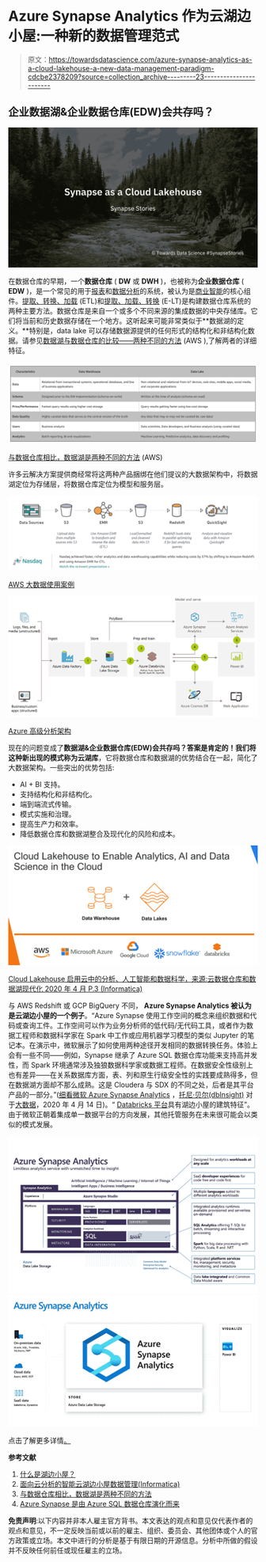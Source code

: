 # Azure Synapse Analytics 作为云湖边小屋:一种新的数据管理范式

> 原文：<https://towardsdatascience.com/azure-synapse-analytics-as-a-cloud-lakehouse-a-new-data-management-paradigm-cdcbe2378209?source=collection_archive---------23----------------------->

## **企业数据湖&企业数据仓库(EDW)会共存吗？**

![](img/975765d5e6d2ac4ab904c058c6d368e4.png)

在数据仓库的早期，一个**数据仓库** ( **DW** 或 **DWH** )，也被称为**企业数据仓库** ( **EDW** )，是一个常见的用于[报表](https://en.wikipedia.org/wiki/Business_reporting)和[数据分析](https://en.wikipedia.org/wiki/Data_analysis)的系统，被认为是[商业智能](https://en.wikipedia.org/wiki/Business_intelligence)的核心组件。[提取、转换、加载](https://en.wikipedia.org/wiki/Extract,_transform,_load) (ETL)和[提取、加载、转换](https://en.wikipedia.org/wiki/Extract,_load,_transform) (E-LT)是构建数据仓库系统的两种主要方法。数据仓库是来自一个或多个不同来源的集成数据的中央存储库。它们将当前和历史数据存储在一个地方。这听起来可能非常类似于**数据湖的定义。**特别是，data lake 可以存储数据源提供的任何形式的结构化和非结构化数据。请参见[数据湖与数据仓库的比较——两种不同的方法](https://aws.amazon.com/big-data/datalakes-and-analytics/what-is-a-data-lake/) (AWS ),了解两者的详细特征。

![](img/04ff8c57af83567a320a85d06b3d795b.png)

[与数据仓库相比，数据湖是两种不同的方法](https://aws.amazon.com/big-data/datalakes-and-analytics/what-is-a-data-lake/) (AWS)

许多云解决方案提供商经常将这两种产品捆绑在他们提议的大数据架构中，将数据湖定位为存储层，将数据仓库定位为模型和服务层。

![](img/8556ded0306039b01ae1ef088e990fa1.png)

[AWS 大数据使用案例](https://aws.amazon.com/big-data/use-cases/)

![](img/6c97671002721da9dd090b43c7b6d360.png)

[Azure 高级分析架构](https://docs.microsoft.com/en-us/azure/architecture/solution-ideas/articles/advanced-analytics-on-big-data)

现在的问题变成了**数据湖&企业数据仓库(EDW)会共存吗？**答案是肯定的！我们将这种新出现的模式称为**云湖库**，它将数据仓库和数据湖的优势结合在一起，简化了大数据架构。一些突出的优势包括:

*   AI + BI 支持。
*   支持结构化和非结构化。
*   端到端流式传输。
*   模式实施和治理。
*   提高生产力和效率。
*   降低数据仓库和数据湖整合及现代化的风险和成本。

![](img/a32ddbcfcac89ab5b9da650112e4fadc.png)

[Cloud Lakehouse 启用云中的分析、人工智能和数据科学，来源:云数据仓库和数据湖现代化 2020 年 4 月 P.3 (Informatica)](https://blogs.informatica.com/2020/04/27/building-your-cloud-lakehouse-do-you-have-a-solid-data-management-foundation/)

与 AWS Redshift 或 GCP BigQuery 不同， **Azure Synapse Analytics 被认为是云湖边小屋的一个例子**。“Azure Synapse 使用工作空间的概念来组织数据和代码或查询工件。工作空间可以作为业务分析师的低代码/无代码工具，或者作为数据工程师和数据科学家在 Spark 中工作或应用机器学习模型的类似 Jupyter 的笔记本。在演示中，微软展示了如何使用两种途径开发相同的数据转换任务。体验上会有一些不同——例如，Synapse 继承了 Azure SQL 数据仓库功能来支持高并发性，而 Spark 环境通常涉及独狼数据科学家或数据工程师。在数据安全性级别上也有差异——在关系数据库方面，表、列和原生行级安全性的实践要成熟得多，但在数据湖方面却不那么成熟。这是 Cloudera 与 SDX 的不同之处，后者是其平台产品的一部分。”([细看微软 Azure Synapse Analytics](https://www.zdnet.com/article/a-closer-look-at-microsoft-azure-synapse-analytics/) ，[托尼·贝尔(dbInsight)](https://www.zdnet.com/meet-the-team/us/tony-baer/) 对于[大数据](https://www.zdnet.com/blog/big-data/)，2020 年 4 月 14 日)。“ [Databricks 平台](https://databricks.com/product/unified-data-analytics-platform)具有湖边小屋的建筑特征”。由于微软正朝着集成单一数据平台的方向发展，其他托管服务在未来很可能会以类似的模式发展。

![](img/97966a6a3e43c31155c18bdceb8d82ad.png)![](img/abd0e5c65c03437b3b7c537e0048f0a5.png)

点击了解更多详情[。](https://azure.microsoft.com/en-us/services/synapse-analytics/#overview)

**参考文献**

1.  [什么是湖边小屋？](https://databricks.com/blog/2020/01/30/what-is-a-data-lakehouse.html)
2.  [面向云分析的智能云湖边小屋数据管理(Informatica)](https://www.informatica.com/content/dam/informatica-com/en/collateral/executive-brief/intelligent-cloud-lakehouse-data-management-for-cloud-analytics_executive-brief_3877en.pdf)
3.  [与数据仓库相比，数据湖是两种不同的方法](https://aws.amazon.com/big-data/datalakes-and-analytics/what-is-a-data-lake/)
4.  [Azure Synapse 是由 Azure SQL 数据仓库演化而来](https://azure.microsoft.com/en-us/services/synapse-analytics/)

**免责声明**:以下内容并非本人雇主官方背书。本文表达的观点和意见仅代表作者的观点和意见，不一定反映当前或以前的雇主、组织、委员会、其他团体或个人的官方政策或立场。本文中进行的分析是基于有限日期的开源信息。分析中所做的假设并不反映任何前任或现任雇主的立场。